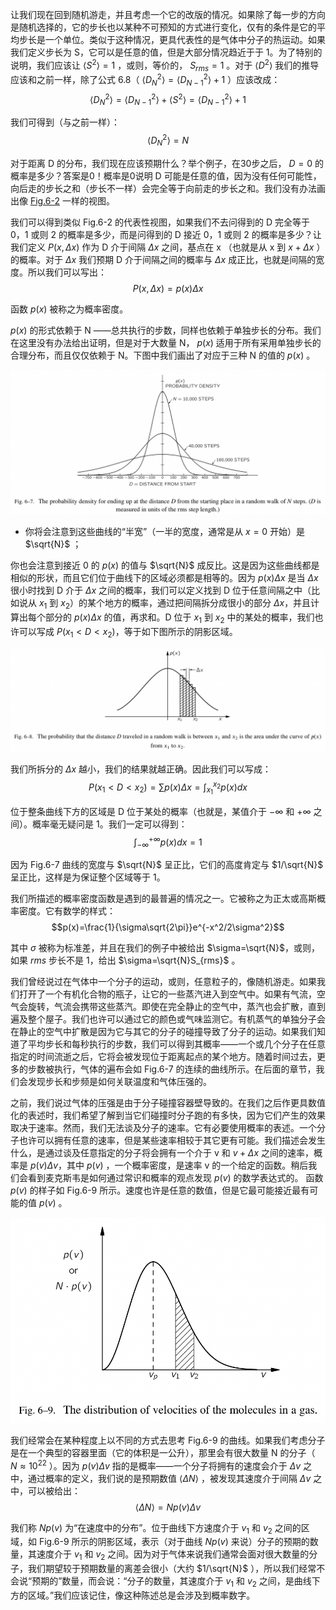 让我们现在回到随机游走，并且考虑一个它的改版的情况。如果除了每一步的方向是随机选择的，它的步长也以某种不可预知的方式进行变化，仅有的条件是它的平均步长是一个单位。类似于这种情况，更具代表性的是气体中分子的热运动。如果我们定义步长为 S，它可以是任意的值，但是大部分情况趋近于于 1。为了特别的说明，我们应该让 $\langle{S^2}\rangle{}=1$ ，或则，等价的， $S_{rms}=1$ 。对于 $\langle{D^2}\rangle{}$ 我们的推导应该和之前一样，除了公式 6.8（ $\langle{D_N^2}\rangle{} = \langle{D_{N - 1}^2}\rangle{} + 1$ ）应该改成：
$$\langle{D_N^2}\rangle{}=\langle{D_{N-1}^2}\rangle{}+\langle{S^2}\rangle{}=\langle{D_{N-1}^2}\rangle{}+1$$

我们可得到（与之前一样）：
$$\langle{D_N^2}\rangle{}=N$$

对于距离 D 的分布，我们现在应该预期什么？举个例子，在30步之后， $D=0$ 的概率是多少？答案是0！概率是0说明 D 可能是任意的值，因为没有任何可能性，向后走的步长之和（步长不一样）会完全等于向前走的步长之和。我们没有办法画出像 [Fig.6-2](6-2-fluctuations.md#fig-6-2) 一样的视图。

我们可以得到类似 Fig.6-2 的代表性视图，如果我们不去问得到的 D 完全等于 0，1 或则 2 的概率是多少，而是问得到的 D 接近 0，1 或则 2 的概率是多少？让我们定义  $P(x,\Delta{x})$ 作为 D 介于间隔 $\Delta{x}$ 之间，基点在 x （也就是从 x 到 $x+\Delta{x}$ ）的概率。对于 $\Delta{x}$ 我们预期 D 介于间隔之间的概率与 $\Delta{x}$ 成正比，也就是间隔的宽度。所以我们可以写出：
$$P(x,\Delta{x})=p(x)\Delta{x}$$

函数 $p(x)$ 被称之为概率密度。

$p(x)$ 的形式依赖于 N ——总共执行的步数，同样也依赖于单独步长的分布。我们在这里没有办法给出证明，但是对于大数量 N， $p(x)$ 适用于所有采用单独步长的合理分布，而且仅仅依赖于 N。下图中我们画出了对应于三种 N 的值的 $p(x)$ 。

![在一个随机游走了 N 步的进程中从起点出发到距离 D 结束的概率密度视图（D 是用均方根的步长的单位测量的）](/assets/volume-1/fig-6-7.png)

- 你将会注意到这些曲线的“半宽”（一半的宽度，通常是从 $x=0$ 开始）是 $\sqrt{N}$ ；

你也会注意到接近 0 的 $p(x)$ 的值与 $\sqrt{N}$ 成反比。这是因为这些曲线都是相似的形状，而且它们位于曲线下的区域必须都是相等的。因为 $p(x)\Delta{x}$ 是当 $\Delta{x}$ 很小时找到 D 介于 $\Delta{x}$ 之间的概率，我们可以定义找到 D 位于任意间隔之中（比如说从 $x_1$ 到 $x_2$）的某个地方的概率，通过把间隔拆分成很小的部分 $\Delta{x}$，并且计算出每个部分的 $p(x)\Delta{x}$ 的值，再求和。D 位于 $x_1$ 到 $x_2$ 中的某处的概率，我们也许可以写成 $P(x_1\lt{D}\lt{x_2})$，等于如下图所示的阴影区域。

![在随机游走中行径的距离 D 介于 x_1 和 x_2 之间的概率是位于 p(x) 曲线下方的从 x_1 到 x_2 之间的区域](/assets/volume-1/fig-6-8.png)

我们所拆分的 $\Delta{x}$ 越小，我们的结果就越正确。因此我们可以写成：
$$P(x_1\lt{D}\lt{x_2})=\sum{p(x)\Delta{x}}=\int_{x_1}^{x_2}p(x)dx$$

位于整条曲线下方的区域是 D 位于某处的概率（也就是，某值介于 $-\infty$ 和 $+\infty$ 之间）。概率毫无疑问是 1。我们一定可以得到：
$$\int_{-\infty}^{+\infty}p(x)dx=1$$

因为 Fig.6-7 曲线的宽度与 $\sqrt{N}$ 呈正比，它们的高度肯定与 $1/\sqrt{N}$ 呈正比，这样是为保证整个区域等于 1。

我们所描述的概率密度函数是遇到的最普遍的情况之一。它被称之为正太或高斯概率密度。它有数学的样式：
$$p(x)=\frac{1}{\sigma\sqrt{2\pi}}e^{-x^2/2\sigma^2}$$

其中 $\sigma$ 被称为标准差，并且在我们的例子中被给出 $\sigma=\sqrt{N}$，或则，如果 $rms$ 步长不是 1，给出 $\sigma=\sqrt{N}S_{rms}$ 。

我们曾经说过在气体中一个分子的运动，或则，任意粒子的，像随机游走。如果我们打开了一个有机化合物的瓶子，让它的一些蒸汽进入到空气中。如果有气流，空气会旋转，气流会携带这些蒸汽。即使在完全静止的空气中，蒸汽也会扩散，直到遍及整个屋子。我们也许可以通过它的颜色或气味监测它。有机蒸气的单独分子会在静止的空气中扩散是因为它与其它的分子的碰撞导致了分子的运动。如果我们知道了平均步长和每秒执行的步数，我们可以得到其概率——一个或几个分子在任意指定的时间流逝之后，它将会被发现位于距离起点的某个地方。随着时间过去，更多的步数被执行，气体的遍布会如 Fig.6-7 的连续的曲线所示。在后面的章节，我们会发现步长和步频是如何关联温度和气体压强的。

之前，我们说过气体的压强是由于分子碰撞容器壁导致的。在我们之后作更具数值化的表述时，我们希望了解到当它们碰撞时分子跑的有多快，因为它们产生的效果取决于速率。然而，我们无法谈及分子的速率。它有必要使用概率的表述。一个分子也许可以拥有任意的速率，但是某些速率相较于其它更有可能。我们描述会发生什么，是通过谈及任意指定的分子将会拥有一个介于 v 和 $v+\Delta{x}$ 之间的速率，概率是 $p(v)\Delta{v}$，其中 $p(v)$ ，一个概率密度，是速率 v 的一个给定的函数。稍后我们会看到麦克斯韦是如何通过常识和概率的观点发现 $p(v)$ 的数学表达式的。 函数 $p(v)$ 的样子如 Fig.6-9 所示。速度也许是任意的数值，但是它最可能接近最有可能的值 $p(v)$ 。

![气体中分子的速度分布](/assets/volume-1/fig-6-9.png)

我们经常会在某种程度上以不同的方式去思考 Fig.6-9 的曲线。如果我们考虑分子是在一个典型的容器里面（它的体积是一公升），那里会有很大数量 N 的分子（ $N\approx{10^22}$ ）。因为 $p(v)\Delta{v}$ 指的是概率——一个分子将拥有的速度会介于 $\Delta{v}$ 之中，通过概率的定义，我们说的是预期数值 $\langle{\Delta{N}}\rangle{}$ ，被发现其速度介于间隔 $\Delta{v}$ 之中，可以被给出：
$$\langle{\Delta{N}}\rangle{}=Np(v)\Delta{v}$$

我们称 $Np(v)$ 为“在速度中的分布”。位于曲线下方速度介于 $v_1$ 和 $v_2$ 之间的区域，如 Fig.6-9 所示的阴影区域，表示（对于曲线 $Np(v)$ 来说）分子的预期的数量，其速度介于 $v_1$ 和 $v_2$ 之间。因为对于气体来说我们通常会面对很大数量的分子，我们期望较于预期数量的离差会很小（大约 $1/\sqrt{N}$ ），所以我们经常不会说“预期的”数量，而会说：“分子的数量，其速度介于 $v_1$ 和 $v_2$ 之间，是曲线下方的区域。”我们应该记住，像这种陈述总是会涉及到概率数字。